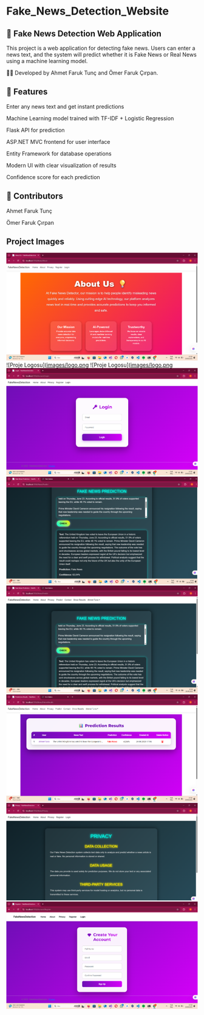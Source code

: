 # Fake_News_Detection_Website


## 📰 Fake News Detection Web Application

This project is a web application for detecting fake news. Users can enter a news text, and the system will predict whether it is Fake News or Real News using a machine learning model.

👨‍💻 Developed by Ahmet Faruk Tunç and Ömer Faruk Çırpan.

## 🚀 Features

Enter any news text and get instant predictions

Machine Learning model trained with TF-IDF + Logistic Regression

Flask API for prediction

ASP.NET MVC frontend for user interface

Entity Framework for database operations

Modern UI with clear visualization of results

Confidence score for each prediction

## 👥 Contributors

Ahmet Faruk Tunç

Ömer Faruk Çırpan

## Project Images
![Proje Logosu](https://github.com/AhmetFarukTUNC/Fake_News_Detection_Website/blob/main/PROJECTIMAGES/aboutbeforelogin.png)
![Proje Logosu]([images/logo.png](https://github.com/AhmetFarukTUNC/Fake_News_Detection_Website/blob/main/PROJECTIMAGES/contact.png)
![Proje Logosu]([images/logo.png](https://github.com/AhmetFarukTUNC/Fake_News_Detection_Website/blob/main/PROJECTIMAGES/homepageafterlogin.png)
![Proje Logosu](https://github.com/AhmetFarukTUNC/Fake_News_Detection_Website/blob/main/PROJECTIMAGES/login.png)
![Proje Logosu](https://github.com/AhmetFarukTUNC/Fake_News_Detection_Website/blob/main/PROJECTIMAGES/predict1.png)
![Proje Logosu](https://github.com/AhmetFarukTUNC/Fake_News_Detection_Website/blob/main/PROJECTIMAGES/predict2.png)
![Proje Logosu](https://github.com/AhmetFarukTUNC/Fake_News_Detection_Website/blob/main/PROJECTIMAGES/predictionresults.png)
![Proje Logosu](https://github.com/AhmetFarukTUNC/Fake_News_Detection_Website/blob/main/PROJECTIMAGES/privacybeforelogin.png)
![Proje Logosu](https://github.com/AhmetFarukTUNC/Fake_News_Detection_Website/blob/main/PROJECTIMAGES/register.png)



